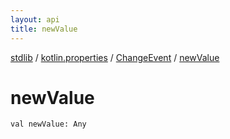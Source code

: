 ```yaml
---
layout: api
title: newValue
---
```

[stdlib](../../index.html) / [kotlin.properties](../index.html) / [ChangeEvent](index.html) / [newValue](newValue.html)

# newValue

```
val newValue: Any
```
